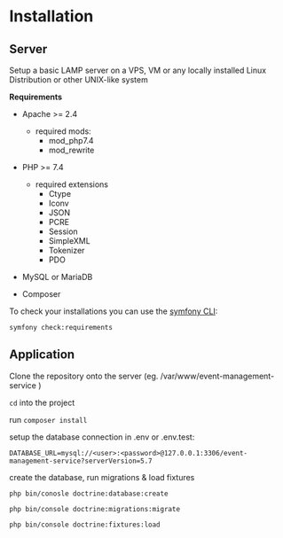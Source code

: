 # **Installation**

## **Server**
Setup a basic LAMP server on a VPS, VM or any locally installed Linux Distribution or other UNIX-like system

**Requirements**
- Apache >= 2.4
    - required mods:
        - mod_php7.4
        - mod_rewrite

- PHP >= 7.4
    - required extensions
        - Ctype
        - Iconv
        - JSON
        - PCRE
        - Session
        - SimpleXML
        - Tokenizer
        - PDO

- MySQL or MariaDB
- Composer

To check your installations you can use the [symfony CLI](https://symfony.com/download):

`symfony check:requirements`

## **Application**

Clone the repository onto the server (eg. /var/www/event-management-service )

`cd` into the project 

run `composer install`

setup the database connection in .env or .env.test:

`DATABASE_URL=mysql://<user>:<password>@127.0.0.1:3306/event-management-service?serverVersion=5.7`

create the database, run migrations & load fixtures

`php bin/conosle doctrine:database:create`

`php bin/console doctrine:migrations:migrate`

`php bin/console doctrine:fixtures:load`